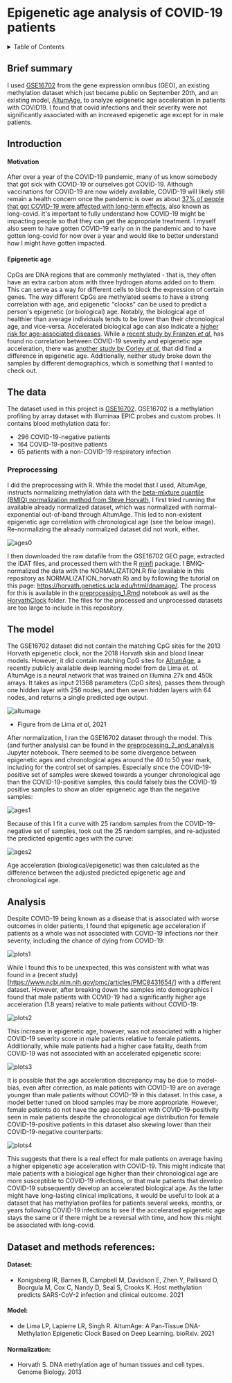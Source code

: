 # Epigenetic age analysis of COVID-19 patients
<details>
  <summary>Table of Contents</summary>
 
1. [Brief summary](#brief-summary)
2. [Introduction](#motivation)
3. [The data](#the-data)
4. [The model](#the-model)
5. [Analysis](#analysis)
6. [Dataset and methods references](#references)
</details>

## Brief summary
I used [GSE16702](https://www.ncbi.nlm.nih.gov/geo/query/acc.cgi?acc=GSE167202) from the gene expression omnibus (GEO), an existing methylation dataset which just became public on September 20th, and an existing model, [AltumAge](https://github.com/rsinghlab/AltumAge), to analyze epigenetic age acceleration in patients with COVID19. I found that covid infections and their severity were not significantly associated with an increased epigenetic age except for in male patients.


## Introduction
#### Motivation
After over a year of the COVID-19 pandemic, many of us know somebody that got sick with COVID-19 or ourselves got COVID-19. Although vaccinations for COVID-19 are now widely available, COVID-19 will likely still remain a health concern once the pandemic is over as about [37% of people that got COVID-19 were affected with long-term effects](https://journals.plos.org/plosmedicine/article?id=10.1371/journal.pmed.1003773), also known as long-covid. It's important to fully understand how COVID-19 might be impacting people so that they can get the appropriate treatment. I myself also seem to have gotten COVID-19 early on in the pandemic and to have gotten long-covid for now over a year and would like to better understand how I might have gotten impacted. 

#### Epigenetic age
CpGs are DNA regions that are commonly methylated - that is, they often have an extra carbon atom with three hydrogen atoms added on to them. This can serve as a way for different cells to block the expression of certain genes. The way different CpGs are methylated seems to have a strong correlation with age, and epigenetic "clocks" can be used to predict a person's epigenetic (or biological) age. Notably, the biological age of healthier than average individuals tends to be lower than their chronological age, and vice-versa. Accelerated biological age can also indicate a [higher risk for age-associated diseases](https://www.ncbi.nlm.nih.gov/pmc/articles/PMC6520108/). While a [recent study by Franzen *et al*.](https://www.ncbi.nlm.nih.gov/pmc/articles/PMC8431654/) has found no correlation between COVID-19 severity and epigenetic age acceleration, there was [another study by Corley *et al.*](https://www.ncbi.nlm.nih.gov/pmc/articles/PMC8013321/) that did find a difference in epigenetic age. Additionally, neither study broke down the samples by different demographics, which is something that I wanted to check out.

## The data
The dataset used in this project is [GSE16702](https://www.ncbi.nlm.nih.gov/geo/query/acc.cgi?acc=GSE167202). GSE16702 is a methylation profiling by array dataset with Illuminaa EPIC probes and custom probes. It contains blood methylation data for:
* 296 COVID-19-negative patients
* 164 COVID-19-positive patients
* 65 patients with a non-COVID-19 respiratory infection

### Preprocessing

I did the preprocessing with R. While the model that I used, AltumAge, instructs normalizing methylation data with the [beta-mixture quantile (BMIQ) normalization method from Steve Horvath](https://horvath.genetics.ucla.edu/html/dnamage/), I first tried running the available already normalized dataset, which was normalized with normal-exponential out-of-band through AltumAge. This led to non-existent epigenetic age correlation with chronological age (see the below image). Re-normalizing the already normalized dataset did not work, either.

![ages0](https://user-images.githubusercontent.com/68296887/137123991-8963421f-7ef8-4c14-8bcf-a0ddb932e183.png)

I then downloaded the raw datafile from the GSE16702 GEO page, extracted the IDAT files, and processed them with the R [minfi](https://bioconductor.org/packages/release/bioc/html/minfi.html) package. I BMIQ-normalized the data with the NORMALIZATION.R file (available in this repository as NORMALIZATION_horvath.R) and by following the tutorial on this page: https://horvath.genetics.ucla.edu/html/dnamage/. The process for this is available in the [preprocessing_1.Rmd](https://github.com/Olya-M/covid-epigenetic-age/blob/main/preprocessing_1.Rmd) notebook as well as the [HorvathClock](https://github.com/Olya-M/covid-epigenetic-age/tree/main/HorvathClock) folder.
The files for the processed and unprocessed datasets are too large to include in this repository.


## The model
The GSE16702 dataset did not contain the matching CpG sites for the 2013 Horvath epigenetic clock, nor the 2018 Horvath skin and blood linear models. However, it did contain matching CpG sites for [AltumAge](https://github.com/rsinghlab/AltumAge), a recently publicly available deep learning model from de Lima *et. al*. AltumAge is a neural network that was trained on Illumina 27k and 450k arrays. It takes as input 21368 parameters (CpG sites), passes them through one hidden layer with 256 nodes, and then seven hidden layers with 64 nodes, and returns a single predicted age output.

![altumage](https://user-images.githubusercontent.com/68296887/137139811-01a02350-77f0-4ca9-bdfa-2f36740de95c.png)
* Figure from de Lima *et al*, 2021


After normalization, I ran the GSE16702 dataset through the model. This (and further analysis) can be found in the [preprocessing_2_and_analysis](https://github.com/Olya-M/covid-epigenetic-age/blob/main/preprocessing_2_and_analysis.ipynb) Jupyter notebook. There seemed to be some divergence between epigenetic ages and chronological ages around the 40 to 50 year mark, including for the control set of samples. Especially since the COVID-19-positive set of samples were skewed towards a younger chronological age than the COVID-19-positive samples, this could falsely bias the COVID-19 positive samples to show an older epigenetic age than the negative samples:


![ages1](https://user-images.githubusercontent.com/68296887/137142333-f5705772-4989-4653-b5be-962008269ec9.png)

Because of this I fit a curve with 25 random samples from the COVID-19-negative set of samples, took out the 25 random samples, and re-adjusted the predicted epigentic ages with the curve:

![ages2](https://user-images.githubusercontent.com/68296887/137143233-3accfab0-f92f-49d5-879f-61de10f4939e.png)

Age acceleration (biological/epigenetic) was then calculated as the difference between the adjusted predicted epigenetic age and chronological age. 


## Analysis

Despite COVID-19 being known as a disease that is associated with worse outcomes in older patients, I found that epigenetic age acceleration if patients as a whole was not associated with COVID-19 infections nor their severity, including the chance of dying from COVID-19:

![plots1](https://user-images.githubusercontent.com/68296887/137144579-dccc37c7-360d-4160-8b43-f6b16555581e.png)

While I found this to be unexpected, this was consistent with what was found in a (recent study)[https://www.ncbi.nlm.nih.gov/pmc/articles/PMC8431654/] with a different dataset. However, after breaking down the samples into demographics I found that male patients with COVID-19 had a significantly higher age acceleration (1.8 years) relative to male patients without COVID-19:

![plots2](https://user-images.githubusercontent.com/68296887/137144644-52b379bf-e86d-45e4-8a24-d470ba92c769.png)


This increase in epigenetic age, however, was not associated with a higher COVID-19 severity score in male patients relative to female patients. Additionally, while male patients had a higher case fatality, death from COVID-19 was not associated with an accelerated epigenetic score:

![plots3](https://user-images.githubusercontent.com/68296887/137144655-99a191fc-3e98-4500-9132-cd8787e09718.png)


It is possible that the age acceleration discrepancy may be due to model-bias, even after correction, as male patients with COVID-19 are on average younger than male patients without COVID-19 in this dataset. In this case, a model better tuned on blood samples may be more appropriate. However, female patients do not have the age acceleration with COVID-19-positivity seen in male patients despite the chronological age distribution for female COVID-19-positive patients in this dataset also skewing lower than their COVID-19-negative counterparts:

![plots4](https://user-images.githubusercontent.com/68296887/137148804-2171e9f7-fd10-44b4-b25c-c9610b7e0d73.png)

This suggests that there is a real effect for male patients on average having a higher epigenetic age acceleration with COVID-19. This might indicate that male patients with a biological age higher than their chronological age are more susceptible to COVID-19 infections, or that male patients that develop COVID-19 subsequently develop an accelerated biological age. As the latter might have long-lasting clinical implications, it would be useful to look at a dataset that has methylation profiles for patients several weeks, months, or years following COVID-19 infections to see if the accelerated epigenetic age stays the same or if there might be a reversal with time, and how this might be associated with long-covid.

## Dataset and methods references:


#### Dataset:
* Konigsberg IR, Barnes B, Campbell M, Davidson E, Zhen Y, Pallisard O, Boorgula M, Cox C, Nandy D, Seal S, Crooks K. Host methylation predicts SARS-CoV-2 infection and clinical outcome. 2021

#### Model:
* de Lima LP, Lapierre LR, Singh R. AltumAge: A Pan-Tissue DNA-Methylation Epigenetic Clock Based on Deep Learning. bioRxiv. 2021 

#### Normalization:
* Horvath S. DNA methylation age of human tissues and cell types. Genome Biology. 2013
